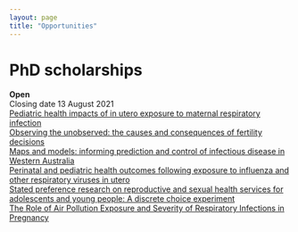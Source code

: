 ```yaml
---
layout: page
title: "Opportunities"
---
```


# PhD scholarships

**Open**  
Closing date 13 August 2021  
[Pediatric health impacts of in utero exposure to maternal respiratory infection](https://scholarships.curtin.edu.au/Scholarship/?id=5503)  
[Observing the unobserved: the causes and consequences of fertility decisions](https://scholarships.curtin.edu.au/Scholarship/?id=5288)  
[Maps and models: informing prediction and control of infectious disease in Western Australia](https://scholarships.curtin.edu.au/Scholarship/?id=5345)  
[Perinatal and pediatric health outcomes following exposure to influenza and other respiratory viruses in utero](https://scholarships.curtin.edu.au/Scholarship/?id=5408)  
[Stated preference research on reproductive and sexual health services for adolescents and young people: A discrete choice experiment](https://scholarships.curtin.edu.au/Scholarship/?id=5511)  
[The Role of Air Pollution Exposure and Severity of Respiratory Infections in Pregnancy](https://scholarships.curtin.edu.au/Scholarship/?id=5507)  

